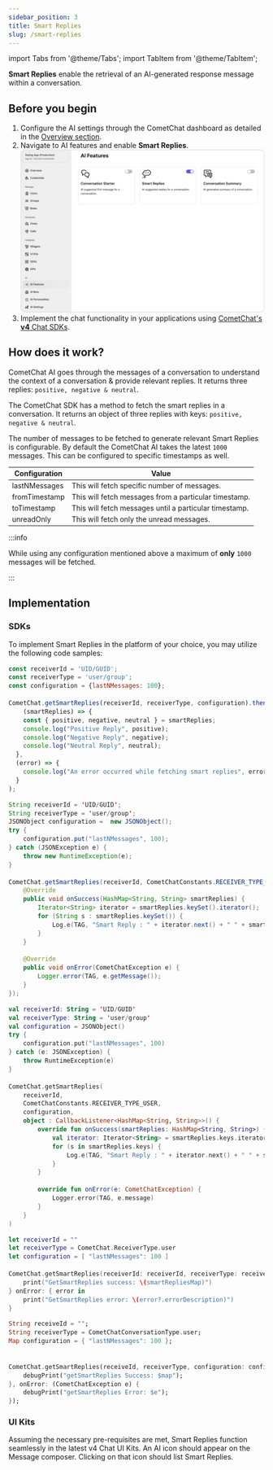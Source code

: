 ```yaml
---
sidebar_position: 3
title: Smart Replies
slug: /smart-replies
---
```


import Tabs from '@theme/Tabs';
import TabItem from '@theme/TabItem';

**Smart Replies** enable the retrieval of an AI-generated response message within a conversation.

## Before you begin

1. Configure the AI settings through the CometChat dashboard as detailed in the [Overview section](./overview).
2. Navigate to AI features and enable **Smart Replies**.
![CometChat AI - Conversation Starter](./assets/cometchat-ai-features-smart-replies.png)
3. Implement the chat functionality in your applications using [CometChat's **v4** Chat SDKs](/sdk/javascript/overview).

## How does it work?

CometChat AI goes through the messages of a conversation to understand the context of a conversation & provide relevant replies. It returns three replies: `positive, negative & neutral`.

The CometChat SDK has a method to fetch the smart replies in a conversation. It returns an object of three replies with keys: `positive, negative & neutral`.

The number of messages to be fetched to generate relevant Smart Replies is configurable. By default the CometChat AI takes the latest `1000` messages. This can be configured to specific timestamps as well.

| Configuration | Value | 
| ---- | ---- | 
| lastNMessages | This will fetch specific number of messages. | 
| fromTimestamp | This will fetch messages from a particular timestamp. | 
| toTimestamp | This will fetch messages until a particular timestamp. | 
| unreadOnly | This will fetch only the unread messages. | 


:::info

While using any configuration mentioned above a maximum of **only** `1000` messages will be fetched.

:::

## Implementation

### SDKs

To implement Smart Replies in the platform of your choice, you may utilize the following code samples:

<Tabs>
<TabItem value="js" label="JS/React Native/Ionic SDK">

```javascript
const receiverId = 'UID/GUID';
const receiverType = 'user/group';
const configuration = {lastNMessages: 100};

CometChat.getSmartReplies(receiverId, receiverType, configuration).then(
	(smartReplies) => {
    const { positive, negative, neutral } = smartReplies;
  	console.log("Positive Reply", positive);
  	console.log("Negative Reply", negative);
  	console.log("Neutral Reply", neutral);
  }, 
  (error) => {
  	console.log("An error occurred while fetching smart replies", error);
  }
);
```

</TabItem>

<TabItem value="java" label="Java">

```java
String receiverId = 'UID/GUID';
String receiverType = 'user/group';
JSONObject configuration =  new JSONObject();
try {
    configuration.put("lastNMessages", 100);
} catch (JSONException e) {
    throw new RuntimeException(e);
}

CometChat.getSmartReplies(receiverId, CometChatConstants.RECEIVER_TYPE_USER, configuration, new CometChat.CallbackListener<HashMap<String, String>>() {
    @Override
    public void onSuccess(HashMap<String, String> smartReplies) {
        Iterator<String> iterator = smartReplies.keySet().iterator();
        for (String s : smartReplies.keySet()) {
            Log.e(TAG, "Smart Reply : " + iterator.next() + " " + smartReplies.get(s));
        }
    }

    @Override
    public void onError(CometChatException e) {
        Logger.error(TAG, e.getMessage());
    }
});
```

</TabItem>

<TabItem value="kotlin" label="Kotlin">

```kotlin
val receiverId: String = 'UID/GUID'
val receiverType: String = 'user/group'
val configuration = JSONObject()
try {
    configuration.put("lastNMessages", 100)
} catch (e: JSONException) {
    throw RuntimeException(e)
}

CometChat.getSmartReplies(
    receiverId,
    CometChatConstants.RECEIVER_TYPE_USER,
    configuration,
    object : CallbackListener<HashMap<String, String>>() {
        override fun onSuccess(smartReplies: HashMap<String, String>) {
            val iterator: Iterator<String> = smartReplies.keys.iterator()
            for (s in smartReplies.keys) {
                Log.e(TAG, "Smart Reply : " + iterator.next() + " " + smartReplies[s])
            }
        }

        override fun onError(e: CometChatException) {
            Logger.error(TAG, e.message)
        }
    }
)
```

</TabItem>

<TabItem value="swift" label="Swift">

```swift
let receiverId = ""
let receiverType = CometChat.ReceiverType.user
let configuration = [ "lastNMessages": 100 ]

CometChat.getSmartReplies(receiverId: receiverId, receiverType: receiverType, configuration: configuration) { smartRepliesMap in
    print("GetSmartReplies success: \(smartRepliesMap)")
} onError: { error in
    print("GetSmartReplies error: \(error?.errorDescription)")
}
```

</TabItem>

<TabItem value="dart" label="Dart">

```dart
String receiveId = "";
String receiverType = CometChatConversationType.user;
Map configuration = { "lastNMessages": 100 };


CometChat.getSmartReplies(receiveId, receiverType, configuration: configuration, onSuccess: (HashMap<String, String> map) {
    debugPrint("getSmartReplies Success: $map");
}, onError: (CometChatException e) {
    debugPrint("getSmartReplies Error: $e");
});
```

</TabItem>
</Tabs>


### UI Kits

Assuming the necessary pre-requisites are met, Smart Replies function seamlessly in the latest v4 Chat UI Kits.
An AI icon should appear on the Message composer. Clicking on that icon should list Smart Replies.